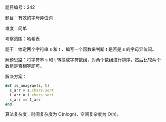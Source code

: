 题目编号：242

题目：有效的字母异位词

难度：简单

考察范围：哈希表

题干：给定两个字符串 s 和 t ，编写一个函数来判断 t 是否是 s 的字母异位词。

解题思路：将字符串 s 和 t 转换成字符数组，对两个数组进行排序，然后比较两个数组是否相等即可。

解决方案：

```ruby
def is_anagram(s, t)
  s_arr = s.chars.sort
  t_arr = t.chars.sort
  s_arr == t_arr
end
```

算法复杂度：时间复杂度为 O(nlogn)，空间复杂度为 O(n)。